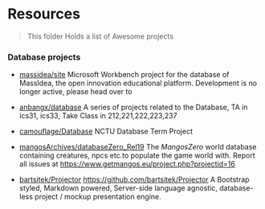 # Resources

> This folder Holds a list of Awesome projects

### Database projects
* [massidea/site]
  Microsoft Workbench project for the database of MassIdea, the open innovation educational platform. Development is no longer active, please head over to

* [anbangx/database]
A series of projects related to the Database, TA in ics31, ics33, Take Class in 212,221,222,223,237

* [camouflage/Database]
NCTU Database Term Project

* [mangosArchives/databaseZero_Rel19]
 The *MangosZero* world database containing creatures, npcs etc.to populate the game world with. Report all issues at https://www.getmangos.eu/project.php?projectid=16

* [bartsitek/Projector] https://github.com/bartsitek/Projector
A Bootstrap styled, Markdown powered, Server-side language agnostic, database-less project / mockup presentation engine.

[massidea/site]: <http://github.com/massidea/site>
[anbangx/database]: <https://github.com/anbangx/database>
[camouflage/Database]: <https://github.com/camouflage/Database>
[mangosArchives/databaseZero_Rel19]: <https://github.com/mangosArchives/databaseZero_Rel19>
[bartsitek/Projector]: <https://github.com/bartsitek/Projector>
